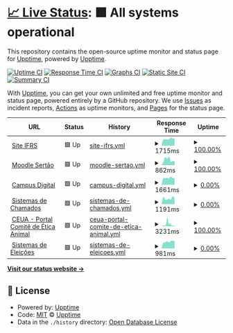 # [📈 Live Status](https://upptime.github.io/upptime): <!--live status--> **🟩 All systems operational**

This repository contains the open-source uptime monitor and status page for [Upptime](https://upptime.js.org), powered by [Upptime](https://github.com/upptime/upptime).

[![Uptime CI](https://github.com/koj-co/upptime/workflows/Uptime%20CI/badge.svg)](https://github.com/koj-co/upptime/actions?query=workflow%3A%22Uptime+CI%22)
[![Response Time CI](https://github.com/koj-co/upptime/workflows/Response%20Time%20CI/badge.svg)](https://github.com/koj-co/upptime/actions?query=workflow%3A%22Response+Time+CI%22)
[![Graphs CI](https://github.com/koj-co/upptime/workflows/Graphs%20CI/badge.svg)](https://github.com/koj-co/upptime/actions?query=workflow%3A%22Graphs+CI%22)
[![Static Site CI](https://github.com/koj-co/upptime/workflows/Static%20Site%20CI/badge.svg)](https://github.com/koj-co/upptime/actions?query=workflow%3A%22Static+Site+CI%22)
[![Summary CI](https://github.com/koj-co/upptime/workflows/Summary%20CI/badge.svg)](https://github.com/koj-co/upptime/actions?query=workflow%3A%22Summary+CI%22)

With [Upptime](https://upptime.js.org), you can get your own unlimited and free uptime monitor and status page, powered entirely by a GitHub repository. We use [Issues](https://github.com/upptime/upptime/issues) as incident reports, [Actions](https://github.com/upptime/upptime/actions) as uptime monitors, and [Pages](https://upptime.github.io/upptime) for the status page.

<!--start: status pages-->
<!-- This summary is generated by Upptime (https://github.com/upptime/upptime) -->
<!-- Do not edit this manually, your changes will be overwritten -->
<!-- prettier-ignore -->
| URL | Status | History | Response Time | Uptime |
| --- | ------ | ------- | ------------- | ------ |
| <img alt="" src="https://favicons.githubusercontent.com/ifrs.edu.br" height="13"> [Site IFRS](https://ifrs.edu.br/sertao) | 🟩 Up | [site-ifrs.yml](https://github.com/ifrs-sertao/status/commits/HEAD/history/site-ifrs.yml) | <details><summary><img alt="Response time graph" src="./graphs/site-ifrs/response-time-week.png" height="20"> 1715ms</summary><br><a href="https://ifrs-sertao.github.io/status/history/site-ifrs"><img alt="Response time 1851" src="https://img.shields.io/endpoint?url=https%3A%2F%2Fraw.githubusercontent.com%2Fifrs-sertao%2Fstatus%2FHEAD%2Fapi%2Fsite-ifrs%2Fresponse-time.json"></a><br><a href="https://ifrs-sertao.github.io/status/history/site-ifrs"><img alt="24-hour response time 2441" src="https://img.shields.io/endpoint?url=https%3A%2F%2Fraw.githubusercontent.com%2Fifrs-sertao%2Fstatus%2FHEAD%2Fapi%2Fsite-ifrs%2Fresponse-time-day.json"></a><br><a href="https://ifrs-sertao.github.io/status/history/site-ifrs"><img alt="7-day response time 1715" src="https://img.shields.io/endpoint?url=https%3A%2F%2Fraw.githubusercontent.com%2Fifrs-sertao%2Fstatus%2FHEAD%2Fapi%2Fsite-ifrs%2Fresponse-time-week.json"></a><br><a href="https://ifrs-sertao.github.io/status/history/site-ifrs"><img alt="30-day response time 1751" src="https://img.shields.io/endpoint?url=https%3A%2F%2Fraw.githubusercontent.com%2Fifrs-sertao%2Fstatus%2FHEAD%2Fapi%2Fsite-ifrs%2Fresponse-time-month.json"></a><br><a href="https://ifrs-sertao.github.io/status/history/site-ifrs"><img alt="1-year response time 1851" src="https://img.shields.io/endpoint?url=https%3A%2F%2Fraw.githubusercontent.com%2Fifrs-sertao%2Fstatus%2FHEAD%2Fapi%2Fsite-ifrs%2Fresponse-time-year.json"></a></details> | <details><summary><a href="https://ifrs-sertao.github.io/status/history/site-ifrs">100.00%</a></summary><a href="https://ifrs-sertao.github.io/status/history/site-ifrs"><img alt="All-time uptime 99.88%" src="https://img.shields.io/endpoint?url=https%3A%2F%2Fraw.githubusercontent.com%2Fifrs-sertao%2Fstatus%2FHEAD%2Fapi%2Fsite-ifrs%2Fuptime.json"></a><br><a href="https://ifrs-sertao.github.io/status/history/site-ifrs"><img alt="24-hour uptime 100.00%" src="https://img.shields.io/endpoint?url=https%3A%2F%2Fraw.githubusercontent.com%2Fifrs-sertao%2Fstatus%2FHEAD%2Fapi%2Fsite-ifrs%2Fuptime-day.json"></a><br><a href="https://ifrs-sertao.github.io/status/history/site-ifrs"><img alt="7-day uptime 100.00%" src="https://img.shields.io/endpoint?url=https%3A%2F%2Fraw.githubusercontent.com%2Fifrs-sertao%2Fstatus%2FHEAD%2Fapi%2Fsite-ifrs%2Fuptime-week.json"></a><br><a href="https://ifrs-sertao.github.io/status/history/site-ifrs"><img alt="30-day uptime 99.94%" src="https://img.shields.io/endpoint?url=https%3A%2F%2Fraw.githubusercontent.com%2Fifrs-sertao%2Fstatus%2FHEAD%2Fapi%2Fsite-ifrs%2Fuptime-month.json"></a><br><a href="https://ifrs-sertao.github.io/status/history/site-ifrs"><img alt="1-year uptime 99.88%" src="https://img.shields.io/endpoint?url=https%3A%2F%2Fraw.githubusercontent.com%2Fifrs-sertao%2Fstatus%2FHEAD%2Fapi%2Fsite-ifrs%2Fuptime-year.json"></a></details>
| <img alt="" src="https://favicons.githubusercontent.com/moodle.sertao.ifrs.edu.br" height="13"> [Moodle Sertão](https://moodle.sertao.ifrs.edu.br) | 🟩 Up | [moodle-sertao.yml](https://github.com/ifrs-sertao/status/commits/HEAD/history/moodle-sertao.yml) | <details><summary><img alt="Response time graph" src="./graphs/moodle-sertao/response-time-week.png" height="20"> 862ms</summary><br><a href="https://ifrs-sertao.github.io/status/history/moodle-sertao"><img alt="Response time 769" src="https://img.shields.io/endpoint?url=https%3A%2F%2Fraw.githubusercontent.com%2Fifrs-sertao%2Fstatus%2FHEAD%2Fapi%2Fmoodle-sertao%2Fresponse-time.json"></a><br><a href="https://ifrs-sertao.github.io/status/history/moodle-sertao"><img alt="24-hour response time 1086" src="https://img.shields.io/endpoint?url=https%3A%2F%2Fraw.githubusercontent.com%2Fifrs-sertao%2Fstatus%2FHEAD%2Fapi%2Fmoodle-sertao%2Fresponse-time-day.json"></a><br><a href="https://ifrs-sertao.github.io/status/history/moodle-sertao"><img alt="7-day response time 862" src="https://img.shields.io/endpoint?url=https%3A%2F%2Fraw.githubusercontent.com%2Fifrs-sertao%2Fstatus%2FHEAD%2Fapi%2Fmoodle-sertao%2Fresponse-time-week.json"></a><br><a href="https://ifrs-sertao.github.io/status/history/moodle-sertao"><img alt="30-day response time 788" src="https://img.shields.io/endpoint?url=https%3A%2F%2Fraw.githubusercontent.com%2Fifrs-sertao%2Fstatus%2FHEAD%2Fapi%2Fmoodle-sertao%2Fresponse-time-month.json"></a><br><a href="https://ifrs-sertao.github.io/status/history/moodle-sertao"><img alt="1-year response time 769" src="https://img.shields.io/endpoint?url=https%3A%2F%2Fraw.githubusercontent.com%2Fifrs-sertao%2Fstatus%2FHEAD%2Fapi%2Fmoodle-sertao%2Fresponse-time-year.json"></a></details> | <details><summary><a href="https://ifrs-sertao.github.io/status/history/moodle-sertao">100.00%</a></summary><a href="https://ifrs-sertao.github.io/status/history/moodle-sertao"><img alt="All-time uptime 92.10%" src="https://img.shields.io/endpoint?url=https%3A%2F%2Fraw.githubusercontent.com%2Fifrs-sertao%2Fstatus%2FHEAD%2Fapi%2Fmoodle-sertao%2Fuptime.json"></a><br><a href="https://ifrs-sertao.github.io/status/history/moodle-sertao"><img alt="24-hour uptime 100.00%" src="https://img.shields.io/endpoint?url=https%3A%2F%2Fraw.githubusercontent.com%2Fifrs-sertao%2Fstatus%2FHEAD%2Fapi%2Fmoodle-sertao%2Fuptime-day.json"></a><br><a href="https://ifrs-sertao.github.io/status/history/moodle-sertao"><img alt="7-day uptime 100.00%" src="https://img.shields.io/endpoint?url=https%3A%2F%2Fraw.githubusercontent.com%2Fifrs-sertao%2Fstatus%2FHEAD%2Fapi%2Fmoodle-sertao%2Fuptime-week.json"></a><br><a href="https://ifrs-sertao.github.io/status/history/moodle-sertao"><img alt="30-day uptime 99.87%" src="https://img.shields.io/endpoint?url=https%3A%2F%2Fraw.githubusercontent.com%2Fifrs-sertao%2Fstatus%2FHEAD%2Fapi%2Fmoodle-sertao%2Fuptime-month.json"></a><br><a href="https://ifrs-sertao.github.io/status/history/moodle-sertao"><img alt="1-year uptime 92.10%" src="https://img.shields.io/endpoint?url=https%3A%2F%2Fraw.githubusercontent.com%2Fifrs-sertao%2Fstatus%2FHEAD%2Fapi%2Fmoodle-sertao%2Fuptime-year.json"></a></details>
| <img alt="" src="https://favicons.githubusercontent.com/campusdigital.sertao.ifrs.edu.br" height="13"> [Campus Digital](https://campusdigital.sertao.ifrs.edu.br) | 🟩 Up | [campus-digital.yml](https://github.com/ifrs-sertao/status/commits/HEAD/history/campus-digital.yml) | <details><summary><img alt="Response time graph" src="./graphs/campus-digital/response-time-week.png" height="20"> 1661ms</summary><br><a href="https://ifrs-sertao.github.io/status/history/campus-digital"><img alt="Response time 1886" src="https://img.shields.io/endpoint?url=https%3A%2F%2Fraw.githubusercontent.com%2Fifrs-sertao%2Fstatus%2FHEAD%2Fapi%2Fcampus-digital%2Fresponse-time.json"></a><br><a href="https://ifrs-sertao.github.io/status/history/campus-digital"><img alt="24-hour response time 2238" src="https://img.shields.io/endpoint?url=https%3A%2F%2Fraw.githubusercontent.com%2Fifrs-sertao%2Fstatus%2FHEAD%2Fapi%2Fcampus-digital%2Fresponse-time-day.json"></a><br><a href="https://ifrs-sertao.github.io/status/history/campus-digital"><img alt="7-day response time 1661" src="https://img.shields.io/endpoint?url=https%3A%2F%2Fraw.githubusercontent.com%2Fifrs-sertao%2Fstatus%2FHEAD%2Fapi%2Fcampus-digital%2Fresponse-time-week.json"></a><br><a href="https://ifrs-sertao.github.io/status/history/campus-digital"><img alt="30-day response time 2330" src="https://img.shields.io/endpoint?url=https%3A%2F%2Fraw.githubusercontent.com%2Fifrs-sertao%2Fstatus%2FHEAD%2Fapi%2Fcampus-digital%2Fresponse-time-month.json"></a><br><a href="https://ifrs-sertao.github.io/status/history/campus-digital"><img alt="1-year response time 1886" src="https://img.shields.io/endpoint?url=https%3A%2F%2Fraw.githubusercontent.com%2Fifrs-sertao%2Fstatus%2FHEAD%2Fapi%2Fcampus-digital%2Fresponse-time-year.json"></a></details> | <details><summary><a href="https://ifrs-sertao.github.io/status/history/campus-digital">0.00%</a></summary><a href="https://ifrs-sertao.github.io/status/history/campus-digital"><img alt="All-time uptime 80.35%" src="https://img.shields.io/endpoint?url=https%3A%2F%2Fraw.githubusercontent.com%2Fifrs-sertao%2Fstatus%2FHEAD%2Fapi%2Fcampus-digital%2Fuptime.json"></a><br><a href="https://ifrs-sertao.github.io/status/history/campus-digital"><img alt="24-hour uptime 0.00%" src="https://img.shields.io/endpoint?url=https%3A%2F%2Fraw.githubusercontent.com%2Fifrs-sertao%2Fstatus%2FHEAD%2Fapi%2Fcampus-digital%2Fuptime-day.json"></a><br><a href="https://ifrs-sertao.github.io/status/history/campus-digital"><img alt="7-day uptime 0.00%" src="https://img.shields.io/endpoint?url=https%3A%2F%2Fraw.githubusercontent.com%2Fifrs-sertao%2Fstatus%2FHEAD%2Fapi%2Fcampus-digital%2Fuptime-week.json"></a><br><a href="https://ifrs-sertao.github.io/status/history/campus-digital"><img alt="30-day uptime 51.60%" src="https://img.shields.io/endpoint?url=https%3A%2F%2Fraw.githubusercontent.com%2Fifrs-sertao%2Fstatus%2FHEAD%2Fapi%2Fcampus-digital%2Fuptime-month.json"></a><br><a href="https://ifrs-sertao.github.io/status/history/campus-digital"><img alt="1-year uptime 80.35%" src="https://img.shields.io/endpoint?url=https%3A%2F%2Fraw.githubusercontent.com%2Fifrs-sertao%2Fstatus%2FHEAD%2Fapi%2Fcampus-digital%2Fuptime-year.json"></a></details>
| <img alt="" src="https://favicons.githubusercontent.com/suporte.sertao.ifrs.edu.br" height="13"> [Sistemas de Chamados](https://suporte.sertao.ifrs.edu.br) | 🟩 Up | [sistemas-de-chamados.yml](https://github.com/ifrs-sertao/status/commits/HEAD/history/sistemas-de-chamados.yml) | <details><summary><img alt="Response time graph" src="./graphs/sistemas-de-chamados/response-time-week.png" height="20"> 1191ms</summary><br><a href="https://ifrs-sertao.github.io/status/history/sistemas-de-chamados"><img alt="Response time 1295" src="https://img.shields.io/endpoint?url=https%3A%2F%2Fraw.githubusercontent.com%2Fifrs-sertao%2Fstatus%2FHEAD%2Fapi%2Fsistemas-de-chamados%2Fresponse-time.json"></a><br><a href="https://ifrs-sertao.github.io/status/history/sistemas-de-chamados"><img alt="24-hour response time 1515" src="https://img.shields.io/endpoint?url=https%3A%2F%2Fraw.githubusercontent.com%2Fifrs-sertao%2Fstatus%2FHEAD%2Fapi%2Fsistemas-de-chamados%2Fresponse-time-day.json"></a><br><a href="https://ifrs-sertao.github.io/status/history/sistemas-de-chamados"><img alt="7-day response time 1191" src="https://img.shields.io/endpoint?url=https%3A%2F%2Fraw.githubusercontent.com%2Fifrs-sertao%2Fstatus%2FHEAD%2Fapi%2Fsistemas-de-chamados%2Fresponse-time-week.json"></a><br><a href="https://ifrs-sertao.github.io/status/history/sistemas-de-chamados"><img alt="30-day response time 1286" src="https://img.shields.io/endpoint?url=https%3A%2F%2Fraw.githubusercontent.com%2Fifrs-sertao%2Fstatus%2FHEAD%2Fapi%2Fsistemas-de-chamados%2Fresponse-time-month.json"></a><br><a href="https://ifrs-sertao.github.io/status/history/sistemas-de-chamados"><img alt="1-year response time 1295" src="https://img.shields.io/endpoint?url=https%3A%2F%2Fraw.githubusercontent.com%2Fifrs-sertao%2Fstatus%2FHEAD%2Fapi%2Fsistemas-de-chamados%2Fresponse-time-year.json"></a></details> | <details><summary><a href="https://ifrs-sertao.github.io/status/history/sistemas-de-chamados">0.00%</a></summary><a href="https://ifrs-sertao.github.io/status/history/sistemas-de-chamados"><img alt="All-time uptime 68.49%" src="https://img.shields.io/endpoint?url=https%3A%2F%2Fraw.githubusercontent.com%2Fifrs-sertao%2Fstatus%2FHEAD%2Fapi%2Fsistemas-de-chamados%2Fuptime.json"></a><br><a href="https://ifrs-sertao.github.io/status/history/sistemas-de-chamados"><img alt="24-hour uptime 0.00%" src="https://img.shields.io/endpoint?url=https%3A%2F%2Fraw.githubusercontent.com%2Fifrs-sertao%2Fstatus%2FHEAD%2Fapi%2Fsistemas-de-chamados%2Fuptime-day.json"></a><br><a href="https://ifrs-sertao.github.io/status/history/sistemas-de-chamados"><img alt="7-day uptime 0.00%" src="https://img.shields.io/endpoint?url=https%3A%2F%2Fraw.githubusercontent.com%2Fifrs-sertao%2Fstatus%2FHEAD%2Fapi%2Fsistemas-de-chamados%2Fuptime-week.json"></a><br><a href="https://ifrs-sertao.github.io/status/history/sistemas-de-chamados"><img alt="30-day uptime 51.63%" src="https://img.shields.io/endpoint?url=https%3A%2F%2Fraw.githubusercontent.com%2Fifrs-sertao%2Fstatus%2FHEAD%2Fapi%2Fsistemas-de-chamados%2Fuptime-month.json"></a><br><a href="https://ifrs-sertao.github.io/status/history/sistemas-de-chamados"><img alt="1-year uptime 68.49%" src="https://img.shields.io/endpoint?url=https%3A%2F%2Fraw.githubusercontent.com%2Fifrs-sertao%2Fstatus%2FHEAD%2Fapi%2Fsistemas-de-chamados%2Fuptime-year.json"></a></details>
| <img alt="" src="https://favicons.githubusercontent.com/ceua.sertao.ifrs.edu.br" height="13"> [CEUA - Portal Comitê de Ética Animal](http://ceua.sertao.ifrs.edu.br) | 🟩 Up | [ceua-portal-comite-de-etica-animal.yml](https://github.com/ifrs-sertao/status/commits/HEAD/history/ceua-portal-comite-de-etica-animal.yml) | <details><summary><img alt="Response time graph" src="./graphs/ceua-portal-comite-de-etica-animal/response-time-week.png" height="20"> 3231ms</summary><br><a href="https://ifrs-sertao.github.io/status/history/ceua-portal-comite-de-etica-animal"><img alt="Response time 2032" src="https://img.shields.io/endpoint?url=https%3A%2F%2Fraw.githubusercontent.com%2Fifrs-sertao%2Fstatus%2FHEAD%2Fapi%2Fceua-portal-comite-de-etica-animal%2Fresponse-time.json"></a><br><a href="https://ifrs-sertao.github.io/status/history/ceua-portal-comite-de-etica-animal"><img alt="24-hour response time 1141" src="https://img.shields.io/endpoint?url=https%3A%2F%2Fraw.githubusercontent.com%2Fifrs-sertao%2Fstatus%2FHEAD%2Fapi%2Fceua-portal-comite-de-etica-animal%2Fresponse-time-day.json"></a><br><a href="https://ifrs-sertao.github.io/status/history/ceua-portal-comite-de-etica-animal"><img alt="7-day response time 3231" src="https://img.shields.io/endpoint?url=https%3A%2F%2Fraw.githubusercontent.com%2Fifrs-sertao%2Fstatus%2FHEAD%2Fapi%2Fceua-portal-comite-de-etica-animal%2Fresponse-time-week.json"></a><br><a href="https://ifrs-sertao.github.io/status/history/ceua-portal-comite-de-etica-animal"><img alt="30-day response time 2554" src="https://img.shields.io/endpoint?url=https%3A%2F%2Fraw.githubusercontent.com%2Fifrs-sertao%2Fstatus%2FHEAD%2Fapi%2Fceua-portal-comite-de-etica-animal%2Fresponse-time-month.json"></a><br><a href="https://ifrs-sertao.github.io/status/history/ceua-portal-comite-de-etica-animal"><img alt="1-year response time 2032" src="https://img.shields.io/endpoint?url=https%3A%2F%2Fraw.githubusercontent.com%2Fifrs-sertao%2Fstatus%2FHEAD%2Fapi%2Fceua-portal-comite-de-etica-animal%2Fresponse-time-year.json"></a></details> | <details><summary><a href="https://ifrs-sertao.github.io/status/history/ceua-portal-comite-de-etica-animal">100.00%</a></summary><a href="https://ifrs-sertao.github.io/status/history/ceua-portal-comite-de-etica-animal"><img alt="All-time uptime 99.19%" src="https://img.shields.io/endpoint?url=https%3A%2F%2Fraw.githubusercontent.com%2Fifrs-sertao%2Fstatus%2FHEAD%2Fapi%2Fceua-portal-comite-de-etica-animal%2Fuptime.json"></a><br><a href="https://ifrs-sertao.github.io/status/history/ceua-portal-comite-de-etica-animal"><img alt="24-hour uptime 100.00%" src="https://img.shields.io/endpoint?url=https%3A%2F%2Fraw.githubusercontent.com%2Fifrs-sertao%2Fstatus%2FHEAD%2Fapi%2Fceua-portal-comite-de-etica-animal%2Fuptime-day.json"></a><br><a href="https://ifrs-sertao.github.io/status/history/ceua-portal-comite-de-etica-animal"><img alt="7-day uptime 100.00%" src="https://img.shields.io/endpoint?url=https%3A%2F%2Fraw.githubusercontent.com%2Fifrs-sertao%2Fstatus%2FHEAD%2Fapi%2Fceua-portal-comite-de-etica-animal%2Fuptime-week.json"></a><br><a href="https://ifrs-sertao.github.io/status/history/ceua-portal-comite-de-etica-animal"><img alt="30-day uptime 99.03%" src="https://img.shields.io/endpoint?url=https%3A%2F%2Fraw.githubusercontent.com%2Fifrs-sertao%2Fstatus%2FHEAD%2Fapi%2Fceua-portal-comite-de-etica-animal%2Fuptime-month.json"></a><br><a href="https://ifrs-sertao.github.io/status/history/ceua-portal-comite-de-etica-animal"><img alt="1-year uptime 99.19%" src="https://img.shields.io/endpoint?url=https%3A%2F%2Fraw.githubusercontent.com%2Fifrs-sertao%2Fstatus%2FHEAD%2Fapi%2Fceua-portal-comite-de-etica-animal%2Fuptime-year.json"></a></details>
| <img alt="" src="https://favicons.githubusercontent.com/voto.sertao.ifrs.edu.br" height="13"> [Sistemas de Eleições](https://voto.sertao.ifrs.edu.br) | 🟩 Up | [sistemas-de-eleicoes.yml](https://github.com/ifrs-sertao/status/commits/HEAD/history/sistemas-de-eleicoes.yml) | <details><summary><img alt="Response time graph" src="./graphs/sistemas-de-eleicoes/response-time-week.png" height="20"> 981ms</summary><br><a href="https://ifrs-sertao.github.io/status/history/sistemas-de-eleicoes"><img alt="Response time 929" src="https://img.shields.io/endpoint?url=https%3A%2F%2Fraw.githubusercontent.com%2Fifrs-sertao%2Fstatus%2FHEAD%2Fapi%2Fsistemas-de-eleicoes%2Fresponse-time.json"></a><br><a href="https://ifrs-sertao.github.io/status/history/sistemas-de-eleicoes"><img alt="24-hour response time 1147" src="https://img.shields.io/endpoint?url=https%3A%2F%2Fraw.githubusercontent.com%2Fifrs-sertao%2Fstatus%2FHEAD%2Fapi%2Fsistemas-de-eleicoes%2Fresponse-time-day.json"></a><br><a href="https://ifrs-sertao.github.io/status/history/sistemas-de-eleicoes"><img alt="7-day response time 981" src="https://img.shields.io/endpoint?url=https%3A%2F%2Fraw.githubusercontent.com%2Fifrs-sertao%2Fstatus%2FHEAD%2Fapi%2Fsistemas-de-eleicoes%2Fresponse-time-week.json"></a><br><a href="https://ifrs-sertao.github.io/status/history/sistemas-de-eleicoes"><img alt="30-day response time 929" src="https://img.shields.io/endpoint?url=https%3A%2F%2Fraw.githubusercontent.com%2Fifrs-sertao%2Fstatus%2FHEAD%2Fapi%2Fsistemas-de-eleicoes%2Fresponse-time-month.json"></a><br><a href="https://ifrs-sertao.github.io/status/history/sistemas-de-eleicoes"><img alt="1-year response time 929" src="https://img.shields.io/endpoint?url=https%3A%2F%2Fraw.githubusercontent.com%2Fifrs-sertao%2Fstatus%2FHEAD%2Fapi%2Fsistemas-de-eleicoes%2Fresponse-time-year.json"></a></details> | <details><summary><a href="https://ifrs-sertao.github.io/status/history/sistemas-de-eleicoes">0.00%</a></summary><a href="https://ifrs-sertao.github.io/status/history/sistemas-de-eleicoes"><img alt="All-time uptime 0.00%" src="https://img.shields.io/endpoint?url=https%3A%2F%2Fraw.githubusercontent.com%2Fifrs-sertao%2Fstatus%2FHEAD%2Fapi%2Fsistemas-de-eleicoes%2Fuptime.json"></a><br><a href="https://ifrs-sertao.github.io/status/history/sistemas-de-eleicoes"><img alt="24-hour uptime 0.00%" src="https://img.shields.io/endpoint?url=https%3A%2F%2Fraw.githubusercontent.com%2Fifrs-sertao%2Fstatus%2FHEAD%2Fapi%2Fsistemas-de-eleicoes%2Fuptime-day.json"></a><br><a href="https://ifrs-sertao.github.io/status/history/sistemas-de-eleicoes"><img alt="7-day uptime 0.00%" src="https://img.shields.io/endpoint?url=https%3A%2F%2Fraw.githubusercontent.com%2Fifrs-sertao%2Fstatus%2FHEAD%2Fapi%2Fsistemas-de-eleicoes%2Fuptime-week.json"></a><br><a href="https://ifrs-sertao.github.io/status/history/sistemas-de-eleicoes"><img alt="30-day uptime 0.00%" src="https://img.shields.io/endpoint?url=https%3A%2F%2Fraw.githubusercontent.com%2Fifrs-sertao%2Fstatus%2FHEAD%2Fapi%2Fsistemas-de-eleicoes%2Fuptime-month.json"></a><br><a href="https://ifrs-sertao.github.io/status/history/sistemas-de-eleicoes"><img alt="1-year uptime 0.00%" src="https://img.shields.io/endpoint?url=https%3A%2F%2Fraw.githubusercontent.com%2Fifrs-sertao%2Fstatus%2FHEAD%2Fapi%2Fsistemas-de-eleicoes%2Fuptime-year.json"></a></details>

<!--end: status pages-->

[**Visit our status website →**](https://upptime.github.io/upptime)

## 📄 License

- Powered by: [Upptime](https://github.com/upptime/upptime)
- Code: [MIT](./LICENSE) © [Upptime](https://upptime.js.org)
- Data in the `./history` directory: [Open Database License](https://opendatacommons.org/licenses/odbl/1-0/)
